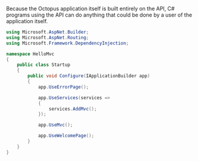 
Because the Octopus application itself is built entirely on the API, C# programs using the API can do anything that could be done by a user of the application itself.

```csharp
using Microsoft.AspNet.Builder;
using Microsoft.AspNet.Routing;
using Microsoft.Framework.DependencyInjection;

namespace HelloMvc
{
    public class Startup
    {
        public void Configure(IApplicationBuilder app)
        {
            app.UseErrorPage();

            app.UseServices(services =>
            {
                services.AddMvc();
            });

            app.UseMvc();

            app.UseWelcomePage();
        }       
    }
}

